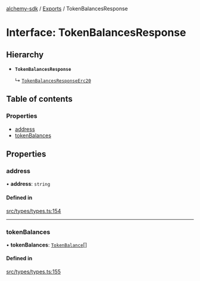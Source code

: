 [alchemy-sdk](../README.md) / [Exports](../modules.md) / TokenBalancesResponse

# Interface: TokenBalancesResponse

## Hierarchy

- **`TokenBalancesResponse`**

  ↳ [`TokenBalancesResponseErc20`](TokenBalancesResponseErc20.md)

## Table of contents

### Properties

- [address](TokenBalancesResponse.md#address)
- [tokenBalances](TokenBalancesResponse.md#tokenbalances)

## Properties

### address

• **address**: `string`

#### Defined in

[src/types/types.ts:154](https://github.com/alchemyplatform/alchemy-sdk-js/blob/e05babb/src/types/types.ts#L154)

___

### tokenBalances

• **tokenBalances**: [`TokenBalance`](../modules.md#tokenbalance)[]

#### Defined in

[src/types/types.ts:155](https://github.com/alchemyplatform/alchemy-sdk-js/blob/e05babb/src/types/types.ts#L155)
